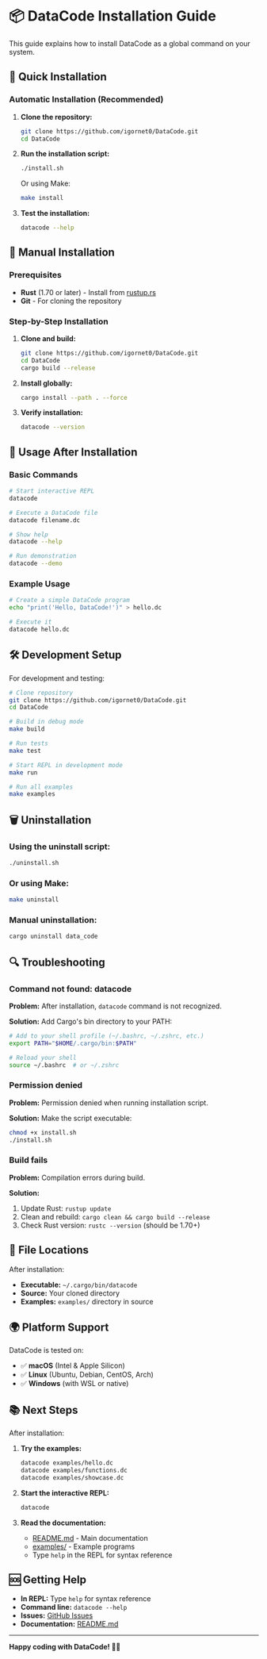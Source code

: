 # 📦 DataCode Installation Guide

This guide explains how to install DataCode as a global command on your system.

## 🚀 Quick Installation

### Automatic Installation (Recommended)

1. **Clone the repository:**
   ```bash
   git clone https://github.com/igornet0/DataCode.git
   cd DataCode
   ```

2. **Run the installation script:**
   ```bash
   ./install.sh
   ```
   
   Or using Make:
   ```bash
   make install
   ```

3. **Test the installation:**
   ```bash
   datacode --help
   ```

## 🔧 Manual Installation

### Prerequisites
- **Rust** (1.70 or later) - Install from [rustup.rs](https://rustup.rs/)
- **Git** - For cloning the repository

### Step-by-Step Installation

1. **Clone and build:**
   ```bash
   git clone https://github.com/igornet0/DataCode.git
   cd DataCode
   cargo build --release
   ```

2. **Install globally:**
   ```bash
   cargo install --path . --force
   ```

3. **Verify installation:**
   ```bash
   datacode --version
   ```

## 🎯 Usage After Installation

### Basic Commands
```bash
# Start interactive REPL
datacode

# Execute a DataCode file
datacode filename.dc

# Show help
datacode --help

# Run demonstration
datacode --demo
```

### Example Usage
```bash
# Create a simple DataCode program
echo "print('Hello, DataCode!')" > hello.dc

# Execute it
datacode hello.dc
```

## 🛠️ Development Setup

For development and testing:

```bash
# Clone repository
git clone https://github.com/igornet0/DataCode.git
cd DataCode

# Build in debug mode
make build

# Run tests
make test

# Start REPL in development mode
make run

# Run all examples
make examples
```

## 🗑️ Uninstallation

### Using the uninstall script:
```bash
./uninstall.sh
```

### Or using Make:
```bash
make uninstall
```

### Manual uninstallation:
```bash
cargo uninstall data_code
```

## 🔍 Troubleshooting

### Command not found: datacode

**Problem:** After installation, `datacode` command is not recognized.

**Solution:** Add Cargo's bin directory to your PATH:

```bash
# Add to your shell profile (~/.bashrc, ~/.zshrc, etc.)
export PATH="$HOME/.cargo/bin:$PATH"

# Reload your shell
source ~/.bashrc  # or ~/.zshrc
```

### Permission denied

**Problem:** Permission denied when running installation script.

**Solution:** Make the script executable:
```bash
chmod +x install.sh
./install.sh
```

### Build fails

**Problem:** Compilation errors during build.

**Solution:** 
1. Update Rust: `rustup update`
2. Clean and rebuild: `cargo clean && cargo build --release`
3. Check Rust version: `rustc --version` (should be 1.70+)

## 📁 File Locations

After installation:
- **Executable:** `~/.cargo/bin/datacode`
- **Source:** Your cloned directory
- **Examples:** `examples/` directory in source

## 🌍 Platform Support

DataCode is tested on:
- ✅ **macOS** (Intel & Apple Silicon)
- ✅ **Linux** (Ubuntu, Debian, CentOS, Arch)
- ✅ **Windows** (with WSL or native)

## 📚 Next Steps

After installation:

1. **Try the examples:**
   ```bash
   datacode examples/hello.dc
   datacode examples/functions.dc
   datacode examples/showcase.dc
   ```

2. **Start the interactive REPL:**
   ```bash
   datacode
   ```

3. **Read the documentation:**
   - [README.md](README.md) - Main documentation
   - [examples/](examples/) - Example programs
   - Type `help` in the REPL for syntax reference

## 🆘 Getting Help

- **In REPL:** Type `help` for syntax reference
- **Command line:** `datacode --help`
- **Issues:** [GitHub Issues](https://github.com/igornet0/DataCode/issues)
- **Documentation:** [README.md](README.md)

---

**Happy coding with DataCode! 🧠✨**
